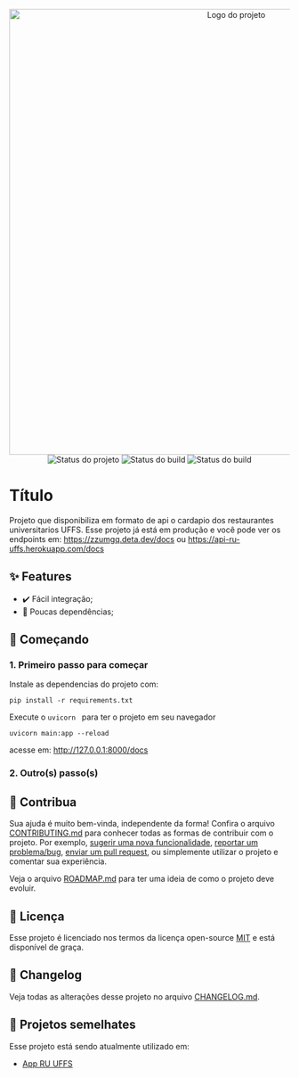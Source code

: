 <p align="center">
    <img width="800" src=".github/logo.png" title="Logo do projeto"><br />
    <img src="https://img.shields.io/maintenance/yes/2022?style=for-the-badge" title="Status do projeto">
    <img src="https://img.shields.io/github/workflow/status/mascDriver/apiRuUffs/build?label=Build&logo=github&logoColor=white&style=for-the-badge" title="Status do build">
    <img src="https://api.netlify.com/api/v1/badges/24a1f036-5a43-4eb9-9a0a-5b2e27a438df/deploy-status" title="Status do build">
</p>

# Título

Projeto que disponibiliza em formato de api o cardapio dos restaurantes universitarios UFFS.
Esse projeto já está em produção e você pode ver os endpoints em: https://zzumgq.deta.dev/docs ou https://api-ru-uffs.herokuapp.com/docs

[comment]: <> (> **IMPORTANTE:** coloque aqui alguma mensagem que é muito relevante aos usuários do projeto, se for o caso.)

## ✨ Features


* ✔️ Fácil integração;
* 🥢 Poucas dependências;

## 🚀 Começando

### 1. Primeiro passo para começar

Instale as dependencias do projeto com:
```
pip install -r requirements.txt
```

Execute o `uvicorn ` para ter o projeto em seu navegador
```
uvicorn main:app --reload
```
acesse em:  http://127.0.0.1:8000/docs


### 2. Outro(s) passo(s)


## 🤝 Contribua

Sua ajuda é muito bem-vinda, independente da forma! Confira o arquivo [CONTRIBUTING.md](CONTRIBUTING.md) para conhecer todas as formas de contribuir com o projeto. Por exemplo, [sugerir uma nova funcionalidade](https://github.com/ccuffs/template/issues/new?assignees=&labels=&template=feature_request.md&title=), [reportar um problema/bug](https://github.com/ccuffs/template/issues/new?assignees=&labels=bug&template=bug_report.md&title=), [enviar um pull request](https://github.com/ccuffs/hacktoberfest/blob/master/docs/tutorial-pull-request.md), ou simplemente utilizar o projeto e comentar sua experiência.

Veja o arquivo [ROADMAP.md](ROADMAP.md) para ter uma ideia de como o projeto deve evoluir.


## 🎫 Licença

Esse projeto é licenciado nos termos da licença open-source [MIT](https://choosealicense.com/licenses/mit) e está disponível de graça.

## 🧬 Changelog

Veja todas as alterações desse projeto no arquivo [CHANGELOG.md](CHANGELOG.md).

## 🧪 Projetos semelhates

Esse projeto está sendo atualmente utilizado em:

* [App RU UFFS](https://github.com/mascDriver/app_ru_uffs)
